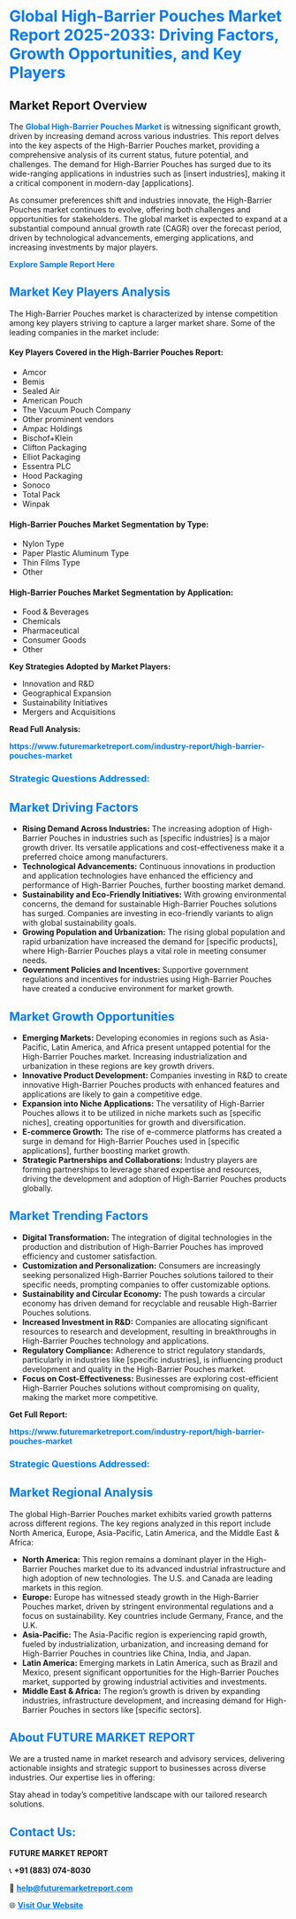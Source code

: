 <h1 style="color: #007BFF;">Global High-Barrier Pouches Market Report 2025-2033: Driving Factors, Growth Opportunities, and Key Players</h1>

<section id="overview">
<h2>Market Report Overview</h2>
<p>The <a href="https://www.futuremarketreport.com/industry-report/high-barrier-pouches-market" style="color: #007BFF; text-decoration: none;"><strong>Global High-Barrier Pouches Market</strong></a> is witnessing significant growth, driven by increasing demand across various industries. This report delves into the key aspects of the High-Barrier Pouches market, providing a comprehensive analysis of its current status, future potential, and challenges. The demand for High-Barrier Pouches has surged due to its wide-ranging applications in industries such as [insert industries], making it a critical component in modern-day [applications].</p>
<p>As consumer preferences shift and industries innovate, the High-Barrier Pouches market continues to evolve, offering both challenges and opportunities for stakeholders. The global market is expected to expand at a substantial compound annual growth rate (CAGR) over the forecast period, driven by technological advancements, emerging applications, and increasing investments by major players.</p>
</section>

<section id="overview">
<p><a href="https://www.futuremarketreport.com/request-sample/reportId=102865" style="color: #007BFF; text-decoration: none;"><strong>Explore Sample Report Here</strong></a></p>
</section>

<section id="key-players">
<h2 style="color: #007BFF;">Market Key Players Analysis</h2>
<p>The High-Barrier Pouches market is characterized by intense competition among key players striving to capture a larger market share. Some of the leading companies in the market include:</p>
<h4>Key Players Covered in the High-Barrier Pouches Report:</h4>
<ul><li>Amcor</li><li>Bemis</li><li>Sealed Air</li><li>American Pouch</li><li>The Vacuum Pouch Company</li><li>Other prominent vendors</li><li>Ampac Holdings</li><li>Bischof+Klein</li><li>Clifton Packaging</li><li>Elliot Packaging</li><li>Essentra PLC</li><li>Hood Packaging</li><li>Sonoco</li><li>Total Pack</li><li>Winpak</li></ul>
<h4>High-Barrier Pouches Market Segmentation by Type:</h4>
<ul><li>Nylon Type</li><li>Paper Plastic Aluminum Type</li><li>Thin Films Type</li><li>Other</li></ul>

<h4>High-Barrier Pouches Market Segmentation by Application:</h4>
<ul><li>Food &amp; Beverages</li><li>Chemicals</li><li>Pharmaceutical</li><li>Consumer Goods</li><li>Other</li></ul>
<p><strong>Key Strategies Adopted by Market Players:</strong></p>
<ul>
<li>Innovation and R&D</li>
<li>Geographical Expansion</li>
<li>Sustainability Initiatives</li>
<li>Mergers and Acquisitions</li>
</ul>
</section>

<section>
<p><strong>Read Full Analysis: </strong></p><a href="https://www.futuremarketreport.com/industry-report/high-barrier-pouches-market" style="color: #007BFF; text-decoration: none;"><strong>https://www.futuremarketreport.com/industry-report/high-barrier-pouches-market</strong></a>
<h3 style="color: #007BFF;">Strategic Questions Addressed:</h3>
</section>

<section id="driving-factors">
<h2 style="color: #007BFF;">Market Driving Factors</h2>
<ul>
<li><strong>Rising Demand Across Industries:</strong> The increasing adoption of High-Barrier Pouches in industries such as [specific industries] is a major growth driver. Its versatile applications and cost-effectiveness make it a preferred choice among manufacturers.</li>
<li><strong>Technological Advancements:</strong> Continuous innovations in production and application technologies have enhanced the efficiency and performance of High-Barrier Pouches, further boosting market demand.</li>
<li><strong>Sustainability and Eco-Friendly Initiatives:</strong> With growing environmental concerns, the demand for sustainable High-Barrier Pouches solutions has surged. Companies are investing in eco-friendly variants to align with global sustainability goals.</li>
<li><strong>Growing Population and Urbanization:</strong> The rising global population and rapid urbanization have increased the demand for [specific products], where High-Barrier Pouches plays a vital role in meeting consumer needs.</li>
<li><strong>Government Policies and Incentives:</strong> Supportive government regulations and incentives for industries using High-Barrier Pouches have created a conducive environment for market growth.</li>
</ul>
</section>

<section id="growth-opportunities">
<h2 style="color: #007BFF;">Market Growth Opportunities</h2>
<ul>
<li><strong>Emerging Markets:</strong> Developing economies in regions such as Asia-Pacific, Latin America, and Africa present untapped potential for the High-Barrier Pouches market. Increasing industrialization and urbanization in these regions are key growth drivers.</li>
<li><strong>Innovative Product Development:</strong> Companies investing in R&D to create innovative High-Barrier Pouches products with enhanced features and applications are likely to gain a competitive edge.</li>
<li><strong>Expansion into Niche Applications:</strong> The versatility of High-Barrier Pouches allows it to be utilized in niche markets such as [specific niches], creating opportunities for growth and diversification.</li>
<li><strong>E-commerce Growth:</strong> The rise of e-commerce platforms has created a surge in demand for High-Barrier Pouches used in [specific applications], further boosting market growth.</li>
<li><strong>Strategic Partnerships and Collaborations:</strong> Industry players are forming partnerships to leverage shared expertise and resources, driving the development and adoption of High-Barrier Pouches products globally.</li>
</ul>
</section>

<section id="trending-factors">
<h2 style="color: #007BFF;">Market Trending Factors</h2>
<ul>
<li><strong>Digital Transformation:</strong> The integration of digital technologies in the production and distribution of High-Barrier Pouches has improved efficiency and customer satisfaction.</li>
<li><strong>Customization and Personalization:</strong> Consumers are increasingly seeking personalized High-Barrier Pouches solutions tailored to their specific needs, prompting companies to offer customizable options.</li>
<li><strong>Sustainability and Circular Economy:</strong> The push towards a circular economy has driven demand for recyclable and reusable High-Barrier Pouches solutions.</li>
<li><strong>Increased Investment in R&D:</strong> Companies are allocating significant resources to research and development, resulting in breakthroughs in High-Barrier Pouches technology and applications.</li>
<li><strong>Regulatory Compliance:</strong> Adherence to strict regulatory standards, particularly in industries like [specific industries], is influencing product development and quality in the High-Barrier Pouches market.</li>
<li><strong>Focus on Cost-Effectiveness:</strong> Businesses are exploring cost-efficient High-Barrier Pouches solutions without compromising on quality, making the market more competitive.</li>
</ul>
</section>

<section>
<p><strong>Get Full Report: </strong></p><a href="https://www.futuremarketreport.com/industry-report/high-barrier-pouches-market" style="color: #007BFF; text-decoration: none;"><strong>https://www.futuremarketreport.com/industry-report/high-barrier-pouches-market</strong></a>
<h3 style="color: #007BFF;">Strategic Questions Addressed:</h3>
</section>


<section id="regional-analysis">
<h2 style="color: #007BFF;">Market Regional Analysis</h2>
<p>The global High-Barrier Pouches market exhibits varied growth patterns across different regions. The key regions analyzed in this report include North America, Europe, Asia-Pacific, Latin America, and the Middle East & Africa:</p>
<ul>
<li><strong>North America:</strong> This region remains a dominant player in the High-Barrier Pouches market due to its advanced industrial infrastructure and high adoption of new technologies. The U.S. and Canada are leading markets in this region.</li>
<li><strong>Europe:</strong> Europe has witnessed steady growth in the High-Barrier Pouches market, driven by stringent environmental regulations and a focus on sustainability. Key countries include Germany, France, and the U.K.</li>
<li><strong>Asia-Pacific:</strong> The Asia-Pacific region is experiencing rapid growth, fueled by industrialization, urbanization, and increasing demand for High-Barrier Pouches in countries like China, India, and Japan.</li>
<li><strong>Latin America:</strong> Emerging markets in Latin America, such as Brazil and Mexico, present significant opportunities for the High-Barrier Pouches market, supported by growing industrial activities and investments.</li>
<li><strong>Middle East & Africa:</strong> The region’s growth is driven by expanding industries, infrastructure development, and increasing demand for High-Barrier Pouches in sectors like [specific sectors].</li>
</ul>
</section>

<footer>
<h2 style="color: #007BFF;">About FUTURE MARKET REPORT</h2>
<p>We are a trusted name in market research and advisory services, delivering actionable insights and strategic support to businesses across diverse industries. Our expertise lies in offering:</p>

<p>Stay ahead in today’s competitive landscape with our tailored research solutions.</p>

<h2 style="color: #007BFF;">Contact Us:</h2>
<p><strong>FUTURE MARKET REPORT</strong></p>
<p>📞 <strong>+91 (883) 074-8030</strong></p>
<p>📧 <strong><a href="mailto:help@futuremarketreport.com" style="color: #007BFF;">help@futuremarketreport.com</a></strong></p>
<p>🌐 <strong><a href="https://www.futuremarketreport.com/" style="color: #007BFF;">Visit Our Website</a></strong></p>
</footer>